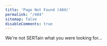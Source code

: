 ```yaml
---
title: 'Page Not Found (404)'
permalink: "/404"
sitemap: false
disableComments: true
---
```


We're not SERTain what you were looking for...
